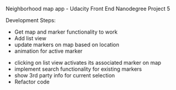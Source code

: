 Neighborhood map app - Udacity Front End Nanodegree Project 5

Development Steps:
+ Get map and marker functionality to work
+ Add list view
+ update markers on map based on location
+ animation for active marker


- clicking on list view activates its associated marker on map
- implement search functionality for existing markers
- show 3rd party info for current selection
- Refactor code
